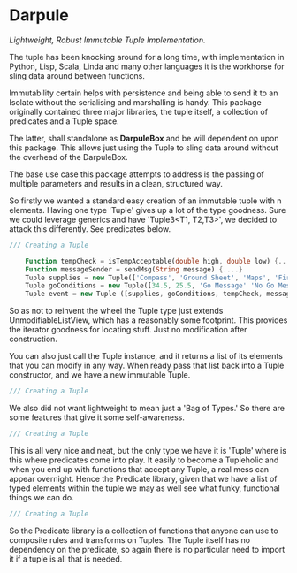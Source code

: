 # Darpule

_Lightweight, Robust Immutable Tuple Implementation._

The tuple has been knocking around for a long time, with implementation in Python, Lisp, Scala, Linda and many other languages it is the workhorse for sling data around between functions.

Immutability certain helps with persistence and being able to send it to an Isolate without the serialising and marshalling is handy. This package originally contained three major libraries, the tuple itself, a collection of predicates and a Tuple space.  

The latter, shall standalone as __DarpuleBox__ and be will dependent on upon this package. This allows just using the Tuple to sling data around without the overhead of the DarpuleBox.

The base use case this package attempts to address is the passing of multiple parameters and results in a clean, structured way. 

So firstly we wanted a standard easy creation of an immutable tuple with n elements. Having one type 'Tuple' gives up a lot of the type goodness. Sure we could leverage generics and have 'Tuple3<T1, T2,T3>',  we decided to attack this differently. See predicates below. 

```dart
/// Creating a Tuple

    Function tempCheck = isTempAcceptable(double high, double low) {.....}
    Function messageSender = sendMsg(String message) {....}
    Tuple supplies = new Tuple(['Compass', 'Ground Sheet', 'Maps', 'FireStarters', 'Ground Tarp']);
    Tuple goConditions = new Tuple([34.5, 25.5, 'Go Message' 'No Go Message', true, 30]);
    Tuple event = new Tuple ([supplies, goConditions, tempCheck, messageSender]) 


```

So as not to reinvent the wheel the Tuple type just extends UnmodifiableListView, which has a reasonably some footprint. This provides the iterator goodness for locating stuff. Just no modification after construction.

You can also just call the Tuple instance, and it returns a list of its elements that you can modify in any way. When ready pass that list back into a Tuple constructor, and we have a new immutable Tuple.

```dart
/// Creating a Tuple


```

We also did not want lightweight to mean just a 'Bag of Types.' So there are some features that give it some self-awareness.

```dart
/// Creating a Tuple


```

This is all very nice and neat, but the only type we have it is 'Tuple' where is this where predicates come into play. It easily to become a Tupleholic and when you end up with functions that accept any Tuple, a real mess can appear overnight. Hence the Predicate library, given that we have a list of typed elements within the tuple we may as well see what funky, functional things we can do.

```dart
/// Creating a Tuple


```

So the Predicate library is a collection of functions that anyone can use to composite rules and transforms on Tuples. The Tuple itself has no dependency on the predicate, so again there is no particular need to import it if a tuple is all that is needed.